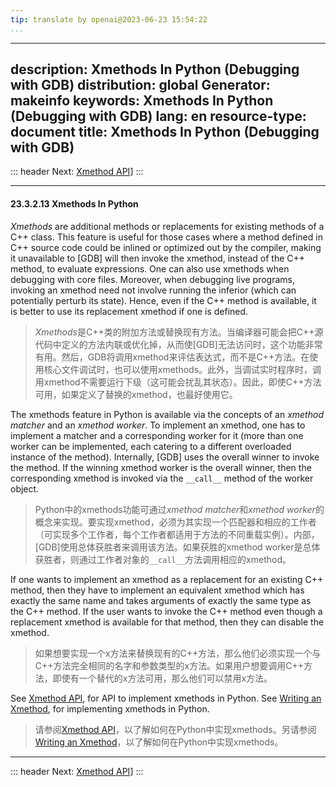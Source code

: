 ```yaml
---
tip: translate by openai@2023-06-23 15:54:22
...
```

---
description: Xmethods In Python (Debugging with GDB)
distribution: global
Generator: makeinfo
keywords: Xmethods In Python (Debugging with GDB)
lang: en
resource-type: document
title: Xmethods In Python (Debugging with GDB)
---
::: header
Next: [Xmethod API](Xmethod-API.html#Xmethod-API)]
:::

---

#### 23.3.2.13 Xmethods In Python


*Xmethods* are additional methods or replacements for existing methods of a C++ class. This feature is useful for those cases where a method defined in C++ source code could be inlined or optimized out by the compiler, making it unavailable to [GDB] will then invoke the xmethod, instead of the C++ method, to evaluate expressions. One can also use xmethods when debugging with core files. Moreover, when debugging live programs, invoking an xmethod need not involve running the inferior (which can potentially perturb its state). Hence, even if the C++ method is available, it is better to use its replacement xmethod if one is defined.

> *Xmethods*是C++类的附加方法或替换现有方法。当编译器可能会把C++源代码中定义的方法内联或优化掉，从而使[GDB]无法访问时，这个功能非常有用。然后，GDB将调用xmethod来评估表达式，而不是C++方法。在使用核心文件调试时，也可以使用xmethods。此外，当调试实时程序时，调用xmethod不需要运行下级（这可能会扰乱其状态）。因此，即使C++方法可用，如果定义了替换的xmethod，也最好使用它。


The xmethods feature in Python is available via the concepts of an *xmethod matcher* and an *xmethod worker*. To implement an xmethod, one has to implement a matcher and a corresponding worker for it (more than one worker can be implemented, each catering to a different overloaded instance of the method). Internally, [GDB] uses the overall winner to invoke the method. If the winning xmethod worker is the overall winner, then the corresponding xmethod is invoked via the `__call__` method of the worker object.

> Python中的xmethods功能可通过*xmethod matcher*和*xmethod worker*的概念来实现。要实现xmethod，必须为其实现一个匹配器和相应的工作者（可实现多个工作者，每个工作者都适用于方法的不同重载实例）。内部，[GDB]使用总体获胜者来调用该方法。如果获胜的xmethod worker是总体获胜者，则通过工作者对象的`__call__`方法调用相应的xmethod。


If one wants to implement an xmethod as a replacement for an existing C++ method, then they have to implement an equivalent xmethod which has exactly the same name and takes arguments of exactly the same type as the C++ method. If the user wants to invoke the C++ method even though a replacement xmethod is available for that method, then they can disable the xmethod.

> 如果想要实现一个x方法来替换现有的C++方法，那么他们必须实现一个与C++方法完全相同的名字和参数类型的x方法。如果用户想要调用C++方法，即使有一个替代的x方法可用，那么他们可以禁用x方法。


See [Xmethod API](Xmethod-API.html#Xmethod-API), for API to implement xmethods in Python. See [Writing an Xmethod](Writing-an-Xmethod.html#Writing-an-Xmethod), for implementing xmethods in Python.

> 请参阅[Xmethod API](Xmethod-API.html#Xmethod-API)，以了解如何在Python中实现xmethods。另请参阅[Writing an Xmethod](Writing-an-Xmethod.html#Writing-an-Xmethod)，以了解如何在Python中实现xmethods。

---

::: header
Next: [Xmethod API](Xmethod-API.html#Xmethod-API)]
:::
